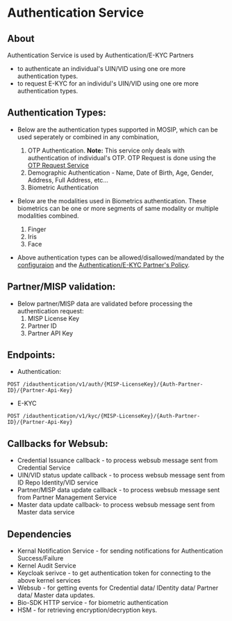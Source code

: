 # Authentication Service
## About
Authentication Service is used by Authentication/E-KYC Partners 
* to authenticate an individual's UIN/VID using one ore more authentication types.
* to request E-KYC for an individul's UIN/VID using one ore more authentication types.

## Authentication Types:
* Below are the authentication types supported in MOSIP, which can be used seperately or combined in any combination, 
  1. OTP Authentication. **Note:** This service only deals with authentication of individual's OTP. OTP Request is done using the [OTP Request Service](../authentication-otp-service)
  2. Demographic Authentication - Name, Date of Birth, Age, Gender, Address, Full Address, etc...
  3. Biometric Authentication
  
* Below are the modalities used in Biometrics authentication. These biometrics can be one or more segments of same modality or multiple modalities combined.
  1. Finger
  2. Iris
  3. Face

* Above authentication types can be allowed/disallowed/mandated by the [configuraion](https://github.com/mosip/mosip-config) and the [Authentication/E-KYC Partner's Policy](https://github.com/mosip/mosip-config).

## Partner/MISP validation:
* Below partner/MISP data are validated before processing the authentication request:
  1. MISP License Key
  2. Partner ID
  3. Partner API Key

## Endpoints:
* Authentication:

```
POST /idauthentication/v1/auth/{MISP-LicenseKey}/{Auth-Partner-ID}/{Partner-Api-Key}
```

* E-KYC

```
POST /idauthentication/v1/kyc/{MISP-LicenseKey}/{Auth-Partner-ID}/{Partner-Api-Key}
```
## Callbacks for Websub:
* Credential Issuance callback - to process websub message sent from Credential Service
* UIN/VID status update callback - to process websub message sent from ID Repo Identity/VID service
* Partner/MISP data update callback - to process websub message sent from Partner Management Service
* Master data update callback- to process websub message sent from Master data service

## Dependencies
* Kernal Notification Service - for sending notifications for Authentication Success/Failure
* Kernel Audit Service
* Keycloak serivce - to get authentication token for connecting to the above kernel services
* Websub - for getting events for Credential data/ IDentity data/ Partner data/ Master data updates.
* Bio-SDK HTTP service - for biometric authentication
* HSM - for retrieving encryption/decryption keys.


